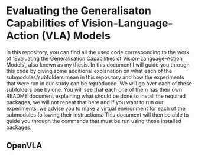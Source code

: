# Evaluating the Generalisaton Capabilities of Vision-Language-Action (VLA) Models

In this repository, you can find all the used code corresponding to the work of 'Evaluating the Generalisation Capabilities of Vision-Language-Action Models', also known as my thesis. In this document I will guide you through this code by giving some additional explanation on what each of the submodules/subfolders mean in this repository and how the experiments that were run in our study can be reproduced. We will go over each of these subfolders one by one. You will see that each one of them has their own README document explaining what should be done to install the required packages, we will not repeat that here and if you want to run our experiments, we advise you to make a virtual environment for each of the submodules following their instructions. This document will then be able to guide you through the commands that must be run using these installed packages.

## OpenVLA
